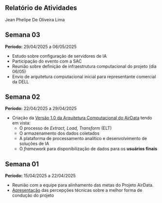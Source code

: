 ## Relatório de Atividades

Jean Phelipe De Oliveira Lima

## Semana 03

**Período:** 29/04/2025 a 06/05/2025

- Estudo sobre configuração de servidores de IA
- Participação do evento com a SAC
- Reunião sobre definição de infraestrutura computacional do projeto (dia 06/05)
- Envio de arquitetura computacional inicial para representante comercial da DELL


## Semana 02

**Período:** 22/04/2025 a 29/04/2025
- Criação da [Versão 1.0 da Arquitetura Computacional do AirData](https://drive.google.com/file/d/1ShhkWRLNF-9LTfd0UGdXExh435jxNkd7/view?usp=sharing) tendo em vista:
    - O processo de *Extract, Load, Transform* (ELT)
    - O armazenamento dos dados coletados
    - A plataforma de processamento analítico e desenvolvimento de soluções de IA
    - O *framework* para disponibilização de dados para os **usuários finais**


##  Semana 01

**Período:** 15/04/2025 a 22/04/2025
- Reunião com a equipe para alinhamento das metas do Projeto AirData.
- [Apresentação](https://docs.google.com/presentation/d/1lZbk3jUqIAq4ePrBIOpQt2kXBpN9qYTUTb8uQjB6gdo/edit?usp=sharing) das percepções técnicas sobre a melhor forma de condução do projeto 



